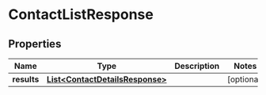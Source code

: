 

# ContactListResponse


## Properties

Name | Type | Description | Notes
------------ | ------------- | ------------- | -------------
**results** | [**List&lt;ContactDetailsResponse&gt;**](ContactDetailsResponse.md) |  |  [optional]



